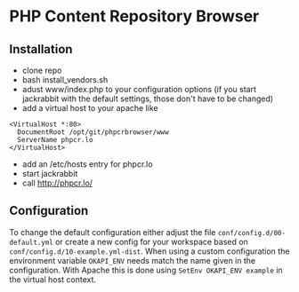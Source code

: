 # PHP Content Repository Browser

## Installation
* clone repo
* bash install_vendors.sh
* adust www/index.php to your configuration options (if you start jackrabbit with the default settings, those don't have to be changed)
* add a virtual host to your apache like

```
<VirtualHost *:80>
  DocumentRoot /opt/git/phpcrbrowser/www
  ServerName phpcr.lo
</VirtualHost>
```

* add an /etc/hosts entry for phpcr.lo
* start jackrabbit
* call http://phpcr.lo/

## Configuration
To change the default configuration either adjust the file `conf/config.d/00-default.yml` or create a new config for your workspace based on `conf/config.d/10-example.yml-dist`. When using a custom configuration the environment variable `OKAPI_ENV` needs match the name given in the configuration. With Apache this is done using `SetEnv OKAPI_ENV example` in the virtual host context. 
